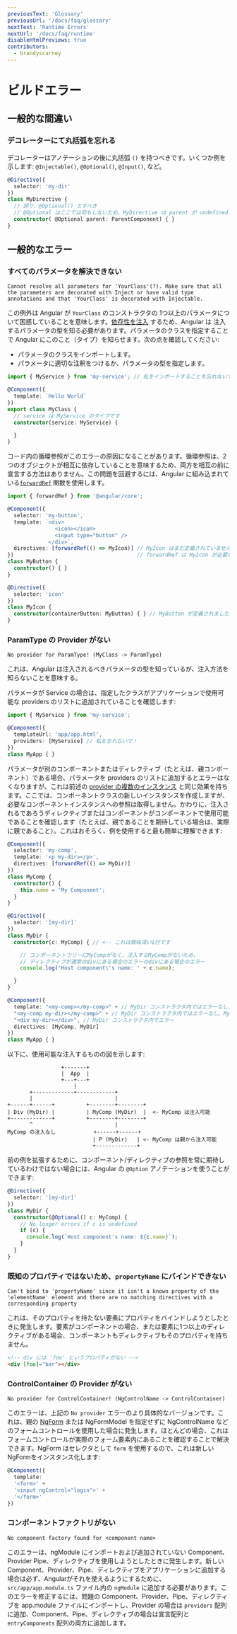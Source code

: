 ```yaml
---
previousText: 'Glossary'
previousUrl: '/docs/faq/glossary'
nextText: 'Runtime Errors'
nextUrl: '/docs/faq/runtime'
disableHtmlPreviews: true
contributors:
  - brandyscarney
---
```


# ビルドエラー


## 一般的な間違い

### デコレーターにて丸括弧を忘れる

デコレーターはアノテーションの後に丸括弧 `()` を持つべきです。いくつか例を示します: `@Injectable()`, `@Optional()`, `@Input()`, など。

```typescript
@Directive({
  selector: 'my-dir'
})
class MyDirective {
  // 誤り、@Optional() とすべき
  // @Optional はここでは何もしないため、MyDirective は parent が undefined の場合にエラーになる
  constructor( @Optional parent: ParentComponent) { }
}
```

## 一般的なエラー

### すべてのパラメータを解決できない

```shell
Cannot resolve all parameters for 'YourClass'(?). Make sure that all the parameters are decorated with Inject or have valid type annotations and that 'YourClass' is decorated with Injectable.
```

この例外は Angular が `YourClass` のコンストラクタの 1つ以上のパラメータについて困惑していることを意味します。[依存性を注入](https://angular.jp/docs/ts/latest/guide/dependency-injection.html) するため、Angular は 注入するパラメータの型を知る必要があります。パラメータのクラスを指定することで Angular にこのこと（タイプ）を知らせます。次の点を確認してください:

- パラメータのクラスをインポートします。
- パラメータに適切な注釈をつけるか、パラメータの型を指定します。

```typescript
import { MyService } from 'my-service'; // 私をインポートすることを忘れないで！

@Component({
  template: `Hello World`
})
export class MyClass {
  // service は MyService のタイプです
  constructor(service: MyService) {

  }
}
```

コード内の循環参照がこのエラーの原因になることがあります。循環参照は、2つのオブジェクトが相互に依存していることを意味するため、両方を相互の前に宣言する方法はありません。この問題を回避するには、Angular に組み込まれている[`forwardRef`](https://angular.jp/docs/ts/latest/api/core/index/forwardRef-function.html) 関数を使用します。
```ts
import { forwardRef } from '@angular/core';

@Component({
  selector: 'my-button',
  template: `<div>
               <icon></icon>
               <input type="button" />
             </div>`,
  directives: [forwardRef(() => MyIcon)] // MyIcon はまだ定義されていません
})                                       // forwardRef は MyIcon が必要なときに MyIcon として解決します
class MyButton {
  constructor() { }
}

@Directive({
  selector: 'icon'
})
class MyIcon {
  constructor(containerButton: MyButton) { } // MyButton が定義されました
}
```


### ParamType の Provider がない

```shell
No provider for ParamType! (MyClass -> ParamType)
```

これは、Angular は注入されるべきパラメータの型を知っているが、注入方法を知らないことを意味する。

パラメータが Service の場合は、指定したクラスがアプリケーションで使用可能な providers のリストに追加されていることを確認します:


```typescript
import { MyService } from 'my-service';

@Component({
  templateUrl: 'app/app.html',
  providers: [MyService] // 私を忘れないで！
})
class MyApp { }
```

パラメータが別のコンポーネントまたはディレクティブ（たとえば、親コンポーネント）である場合、パラメータを providers のリストに追加するとエラーはなくなりますが、これは前述の [provider の複数のインスタンス](/docs/faq/runtime#provider-) と同じ効果を持ちます。ここでは、コンポーネントクラスの新しいインスタンスを作成しますが、必要なコンポーネントインスタンスへの参照は取得しません。かわりに、注入されるであろうディレクティブまたはコンポーネントがコンポーネントで使用可能であることを確認します（たとえば、親であることを期待している場合は、実際に親であること）。これはおそらく、例を使用すると最も簡単に理解できます:

```typescript
@Component({
  selector: 'my-comp',
  template: '<p my-dir></p>',
  directives: [forwardRef(() => MyDir)]
})
class MyComp {
  constructor() {
    this.name = 'My Component';
  }
}

@Directive({
  selector: '[my-dir]'
})
class MyDir {
  constructor(c: MyComp) { // <-- これは興味深い1行です

    // コンポーネントツリーにMyCompがなく、注入するMyCompがないため、
    // ディレクティブが通常のdivにある場合のエラーのdivにある場合のエラー
    console.log('Host component\'s name: ' + c.name);

  }
}

@Component({
  template: "<my-comp></my-comp>" + // MyDir コンストラクタ内ではエラーなし、MyComp は MyDir の親
  "<my-comp my-dir></my-comp>" + // MyDir コンストラクタ内ではエラーなし、MyComp は MyDir のホスト
  "<div my-dir></div>", // MyDir コンストラクタ内でエラー
  directives: [MyComp, MyDir]
})
class MyApp { }
```

以下に、使用可能な注入するものの図を示します:

```
                 +-------+
                 |  App  |
                 +---+---+
                     |
       +-------------+------------+
       |                          |
+------+------+          +--------+--------+
| Div (MyDir) |          | MyComp (MyDir)  |  <- MyComp は注入可能
+-------------+          +--------+--------+
       ^                          |
MyComp の注入なし            +------+------+
                           | P (MyDir)   | <- MyComp は親から注入可能
                           +-------------+
```

前の例を拡張するために、コンポーネント/ディレクティブの参照を常に期待しているわけではない場合には、Angular の `@Option` アノテーションを使うことができます:

```typescript
@Directive({
  selector: '[my-dir]'
})
class MyDir {
  constructor(@Optional() c: MyComp) {
    // No longer errors if c is undefined
    if (c) {
      console.log(`Host component's name: ${c.name}`);
    }
  }
}
```

### 既知のプロパティではないため、`propertyName` にバインドできない

```shell
Can't bind to 'propertyName' since it isn't a known property of the 'elementName' element and there are no matching directives with a corresponding property
```

これは、そのプロパティを持たない要素にプロパティをバインドしようとしたときに発生します。要素がコンポーネントの場合、または要素に1つ以上のディレクティブがある場合、コンポーネントもディレクティブもそのプロパティを持ちません。

```html
<!-- div には 'foo' というプロパティがない -->
<div [foo]="bar"></div>
```

### ControlContainer の Provider がない

```shell
No provider for ControlContainer! (NgControlName -> ControlContainer)
```

このエラーは、上記の `No provider` エラーのより具体的なバージョンです。これは、親の [NgForm](https://angular.jp/docs/ts/latest/api/forms/index/NgForm-directive.html) または NgFormModel を指定せずに NgControlName などのフォームコントロールを使用した場合に発生します。ほとんどの場合、これはフォームコントロールが実際のフォーム要素内にあることを確認することで解決できます。NgForm はセレクタとして `form` を使用するので、これは新しいNgFormをインスタンス化します:

```typescript
@Component({
  template:
  '<form>' +
  '<input ngControl="login">' +
  '</form>'
})
```

### コンポーネントファクトリがない

```shell
No component factory found for <component name>
```

このエラーは、ngModule にインポートおよび追加されていない Component、Provider Pipe、ディレクティブを使用しようとしたときに発生します。新しい Component、Provider、Pipe、ディレクティブをアプリケーションに追加する場合は必ず、Angularがそれを使えるようにするために、`src/app/app.module.ts` ファイル内の `ngModule` に追加する必要があります。このエラーを修正するには、問題の Component、Provider、Pipe、ディレクティブを app.module ファイルにインポートし、Provider の場合は `providers` 配列に追加、Component、Pipe、ディレクティブの場合は宣言配列と `entryComponents` 配列の両方に追加します。
